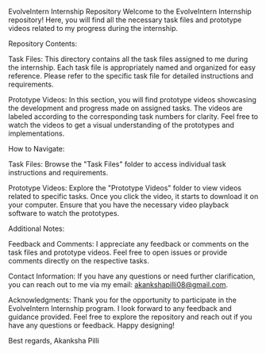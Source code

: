 EvolveIntern Internship Repository
Welcome to the EvolveIntern Internship repository!
Here, you will find all the necessary task files and prototype videos related to my progress during the internship.

Repository Contents:

  Task Files:
    This directory contains all the task files assigned to me during the internship.
    Each task file is appropriately named and organized for easy reference.
    Please refer to the specific task file for detailed instructions and requirements.

  Prototype Videos:
    In this section, you will find prototype videos showcasing the development and progress made on assigned tasks.
    The videos are labeled according to the corresponding task numbers for clarity.
    Feel free to watch the videos to get a visual understanding of the prototypes and implementations.

How to Navigate:

  Task Files:
    Browse the "Task Files" folder to access individual task instructions and requirements.

  Prototype Videos:
    Explore the "Prototype Videos" folder to view videos related to specific tasks.
    Once you click the video, it starts to download it on your computer.
    Ensure that you have the necessary video playback software to watch the prototypes.

Additional Notes:

  Feedback and Comments:
    I appreciate any feedback or comments on the task files and prototype videos.
    Feel free to open issues or provide comments directly on the respective tasks.

  Contact Information:
    If you have any questions or need further clarification, you can reach out to me via my email: akankshapilli08@gmail.com.

Acknowledgments:
  Thank you for the opportunity to participate in the EvolveIntern Internship program.
  I look forward to any feedback and guidance provided.
  Feel free to explore the repository and reach out if you have any questions or feedback. Happy designing!

Best regards,
Akanksha Pilli
